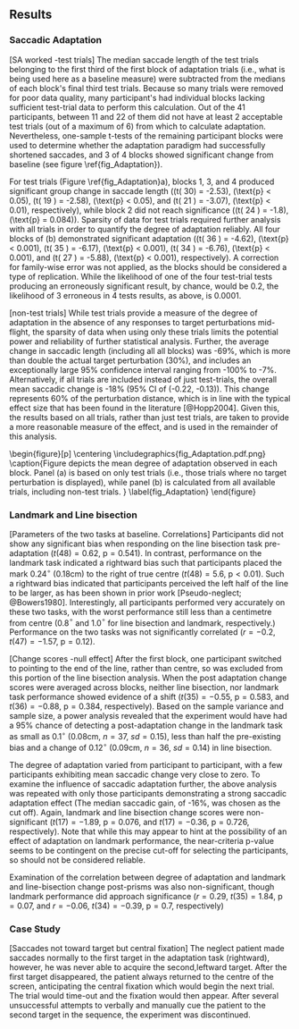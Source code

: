 Results
-------

### Saccadic Adaptation

[SA worked -test trials] The median saccade length of the test
trials belonging to the first third of the first block of
adaptation trials (i.e., what is being used here as a baseline
measure) were subtracted from the medians of each block's final
third test trials. Because so many trials were removed for poor
data quality, many participant's had individual blocks lacking
sufficient test-trial data to perform this calculation.  Out of
the 41 participants, between 11 and 22 of them did not have at
least 2 acceptable test trials (out of a maximum of 6) from which
to calculate adaptation.  Nevertheless, one-sample t-tests of the
remaining participant blocks were used to determine whether the
adaptation paradigm had successfully shortened saccades, and 3 of
4 blocks showed significant change from baseline (see figure
\ref{fig_Adaptation}).

For test trials (Figure \ref{fig_Adaptation}a), 
blocks 1, 3, and 4 produced significant group
change in saccade length (\(t( 30) = -2.53\), \(\text{p} < 0.05\),
\(t( 19 ) = -2.58\), \(\text{p} < 0.05\), and \(t( 21 ) = -3.07\),
\(\text{p} < 0.01\), respectively), while block 2 did not reach
significance (\(t( 24 ) = -1.8\), \(\text{p} = 0.084\)). Sparsity
of data for test trials required further analysis with all trials
in order to quantify the degree of adaptation reliably. All four
blocks of (b) demonstrated significant adaptation (\(t( 36 ) =
-4.62\), \(\text{p} < 0.001\), \(t( 35 ) = -6.17\), \(\text{p} <
0.001\), \(t( 34 ) = -6.76\), \(\text{p} < 0.001\), and \(t( 27 )
= -5.88\), \(\text{p} < 0.001\), respectively). A correction for
family-wise error was not applied, as the blocks should be
considered a type of replication.  While the likelihood of one of the
four test-trial tests producing an erroneously significant result,
by chance, would be 0.2, the likelihood of 3 erroneous in 4
tests results, as above, is 0.0001.

[non-test trials] While test trials provide a measure of the
degree of adaptation in the absence of any responses to target
perturbations mid-flight, the sparsity of data when using only
these trials limits the potential power and reliability of further
statistical analysis.  Further, the average change in saccadic
length (including all all blocks) was -69%, which is more than
double the actual target perturbation (30%), and includes an
exceptionally large 95% confidence interval ranging from -100% to
-7%.  Alternatively, if all trials are included instead of just
test-trials, the overall mean saccadic change is -18% (95% CI of
(-0.22, -0.13)). This change represents 60% of the perturbation
distance, which is in line with the typical effect size that has
been found in the literature [@Hopp2004].  Given this, the results
based on all trials, rather than just test trials, are taken to
provide a more reasonable measure of the effect, and is used in
the remainder of this analysis.

\begin{figure}[p] 
\centering 
\includegraphics{fig_Adaptation.pdf.png} 
\caption{Figure depicts the mean degree of adaptation observed in
each block. Panel (a) is based on only test trials (i.e., those
trials where no target perturbation is displayed), while panel (b)
is calculated from all available trials, including non-test
trials. } 
\label{fig_Adaptation} 
\end{figure}




### Landmark and Line bisection

[Parameters of the two tasks at baseline. Correlations]
Participants did not show any significant bias when responding on
the line bisection task pre-adaptation ($t( 48 ) = 0.62$,
$\text{p} = 0.541$). In contrast, performance on the landmark task
indicated a rightward bias such that participants placed the mark
0.24$^\circ$ (0.18cm) to the right of true centre ($t( 48) = 5.6$,
$\text{p} < 0.01$). Such a rightward bias indicated that
participants perceived the left half of the line to be larger, as
has been shown in prior work [Pseudo-neglect; @Bowers1980].
Interestingly, all participants performed very accurately on these
two tasks, with the worst performance still less than a centimetre
from centre (0.8$^\circ$ and 1.0$^\circ$ for line bisection and
landmark, respectively.) Performance on the two tasks was not
significantly correlated ($r = -0.2$, $t(47) = -1.57$,
$\text{p}=0.12$).


[Change scores -null effect]
After the first block, one participant switched to pointing to the
end of the line, rather than centre, so was excluded from this
portion of the line bisection analysis.
When the post adaptation change scores 
were averaged across blocks, neither line
bisection, nor landmark task performance showed evidence of a shift
($t( 35 ) = -0.55$, $\text{p} = 0.583$, and $t(36)
= -0.88$, $\text{p} = 0.384$, respectively).  Based on the sample
variance and sample size, a power analysis revealed that the
experiment would have had a 95% chance of detecting a
post-adaptation change in the landmark task as small as
0.1$^\circ$ (0.08cm, $n = 37$, $sd = 0.15$), less than half the
pre-existing bias  and a change of 0.12$^\circ$ (0.09cm, $n = 36$,
$sd = 0.14$) in line bisection. 


The degree of adaptation varied from participant to participant,
with a few participants exhibiting mean saccadic change very close
to zero. To examine the influence of saccadic adaptation further,
the above analysis was repeated with only those participants
demonstrating a strong saccadic adaptation effect (The median
saccadic gain, of -16%, was chosen as the cut off).  Again,
landmark and line bisection change scores were non-significant
($t( 17) = -1.89$, $\text{p} = 0.076$, and $t( 17 ) = -0.36$,
$\text{p} = 0.726$, respectively). Note that while this may appear
to hint at the possibility of an effect of adaptation on landmark
performance, the near-criteria p-value seems to be contingent on
the precise cut-off for selecting the participants, so should not
be considered reliable.

Examination of the correlation between degree of adaptation and
landmark and line-bisection change post-prisms was also
non-significant, though landmark performance did approach
significance ($r = 0.29$, $t(35) = 1.84$, $\text{p} = 0.07$, and
$r = -0.06$, $t(34) = -0.39$, $\text{p} = 0.7$, respectively)

### Case Study

[Saccades not toward target but central fixation] The neglect
patient made saccades normally to the first target in the
adaptation task (rightward), however, he was never able to acquire
the second,leftward target. After the first target disappeared,
the patient always returned to the centre of the screen,
anticipating the central fixation which would begin the next
trial. The trial would time-out and the fixation would then
appear. After several unsuccessful attempts to verbally and
manually cue the patient to the second target in the sequence, the
experiment was discontinued.  
